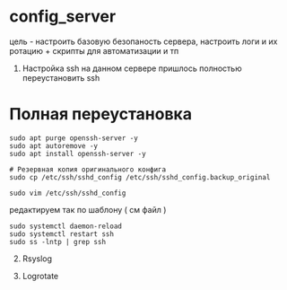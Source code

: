 # config_server
цель - настроить базовую безопаность сервера, настроить логи и их ротацию + скрипты для автоматизации и тп


1) Настройка ssh 
на данном сервере пришлось полностью переустановить ssh
# Полная переустановка
```
sudo apt purge openssh-server -y
sudo apt autoremove -y
sudo apt install openssh-server -y
```
```
# Резервная копия оригинального конфига
sudo cp /etc/ssh/sshd_config /etc/ssh/sshd_config.backup_original
```

```# Создаем новый минимальный конфиг
sudo vim /etc/ssh/sshd_config
```
редактируем так по шаблону ( см файл )

``` # Полная перезагрузка
sudo systemctl daemon-reload
sudo systemctl restart ssh
sudo ss -lntp | grep ssh
```
2) Rsyslog

3) Logrotate
